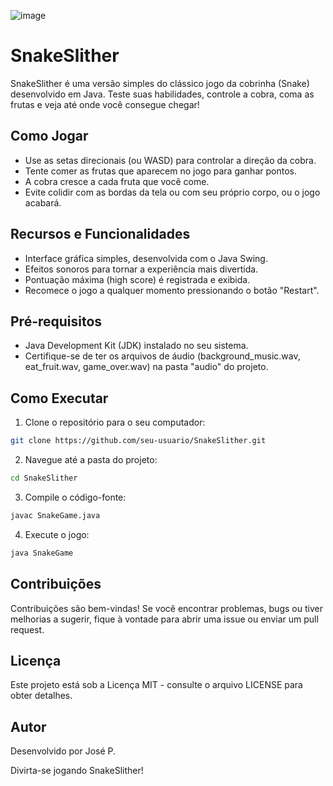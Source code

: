 ![image](https://github.com/jose-pires-neto/SnakeSlither/assets/103378551/704bc9c9-fb6a-4685-8a0c-3e15501d6830)


# SnakeSlither

SnakeSlither é uma versão simples do clássico jogo da cobrinha (Snake) desenvolvido em Java. Teste suas habilidades, controle a cobra, coma as frutas e veja até onde você consegue chegar!

## Como Jogar

- Use as setas direcionais (ou WASD) para controlar a direção da cobra.
- Tente comer as frutas que aparecem no jogo para ganhar pontos.
- A cobra cresce a cada fruta que você come.
- Evite colidir com as bordas da tela ou com seu próprio corpo, ou o jogo acabará.

## Recursos e Funcionalidades

- Interface gráfica simples, desenvolvida com o Java Swing.
- Efeitos sonoros para tornar a experiência mais divertida.
- Pontuação máxima (high score) é registrada e exibida.
- Recomece o jogo a qualquer momento pressionando o botão "Restart".

## Pré-requisitos

- Java Development Kit (JDK) instalado no seu sistema.
- Certifique-se de ter os arquivos de áudio (background_music.wav, eat_fruit.wav, game_over.wav) na pasta "audio" do projeto.

## Como Executar

1. Clone o repositório para o seu computador:

```bash
git clone https://github.com/seu-usuario/SnakeSlither.git
```

2. Navegue até a pasta do projeto:
```bash
cd SnakeSlither
```

3. Compile o código-fonte:
```bash
javac SnakeGame.java
```

4. Execute o jogo:
```bash
java SnakeGame
```

## Contribuições

Contribuições são bem-vindas! Se você encontrar problemas, bugs ou tiver melhorias a sugerir, 
fique à vontade para abrir uma issue ou enviar um pull request.

## Licença

Este projeto está sob a Licença MIT - consulte o arquivo LICENSE para obter detalhes.

## Autor

Desenvolvido por José P.

Divirta-se jogando SnakeSlither!
